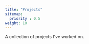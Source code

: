 ```yaml
---
title: "Projects"
sitemap:
  priority : 0.5
weight: 10
---
```

<p>A collection of projects I've worked on.</p>
